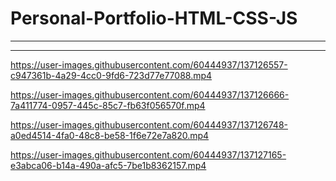 # Personal-Portfolio-HTML-CSS-JS
***********************************************************************
***********************************************************************

https://user-images.githubusercontent.com/60444937/137126557-c947361b-4a29-4cc0-9fd6-723d77e77088.mp4

https://user-images.githubusercontent.com/60444937/137126666-7a411774-0957-445c-85c7-fb63f056570f.mp4

https://user-images.githubusercontent.com/60444937/137126748-a0ed4514-4fa0-48c8-be58-1f6e72e7a820.mp4

https://user-images.githubusercontent.com/60444937/137127165-e3abca06-b14a-490a-afc5-7be1b8362157.mp4
